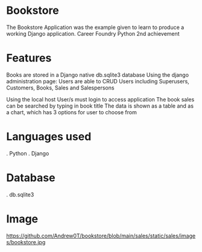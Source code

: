 # Bookstore
 
  The Bookstore Application was the example given to learn to produce a working Django application.
  Career Foundry Python 2nd achievement

# Features

  Books are stored in a Django native db.sqlite3 database
  Using the django administration page:
    Users are able to CRUD Users including Superusers, Customers, Books, Sales and Salespersons
  
  Using the local host
  User/s must login to access application
    The book sales can be searched by typing in book title
    The data is shown as a table and as a chart, which has 3 options for user to choose from

# Languages used

 .  Python
 .  Django

# Database

 . db.sqlite3

# Image

https://github.com/Andrew0T/bookstore/blob/main/sales/static/sales/images/bookstore.jpg
